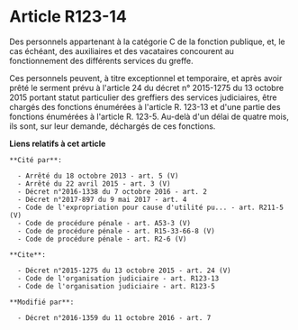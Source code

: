 # Article R123-14

Des personnels appartenant à la catégorie C de la fonction publique, et, le cas échéant, des auxiliaires et des vacataires
concourent au fonctionnement des différents services du greffe. 

Ces personnels peuvent, à titre exceptionnel et temporaire, et après avoir prêté le serment prévu à l'article 24 du décret n°
2015-1275 du 13 octobre 2015 portant statut particulier des greffiers des services judiciaires, être chargés des fonctions
énumérées à l'article R. 123-13 et d'une partie des fonctions énumérées à l'article R. 123-5. Au-delà d'un délai de quatre
mois, ils sont, sur leur demande, déchargés de ces fonctions.

**Liens relatifs à cet article**

	**Cité par**:

	  - Arrêté du 18 octobre 2013 - art. 5 (V)
	  - Arrêté du 22 avril 2015 - art. 3 (V)
	  - Décret n°2016-1338 du 7 octobre 2016 - art. 2
	  - Décret n°2017-897 du 9 mai 2017 - art. 4
	  - Code de l'expropriation pour cause d'utilité pu... - art. R211-5 (V)
	  - Code de procédure pénale - art. A53-3 (V)
	  - Code de procédure pénale - art. R15-33-66-8 (V)
	  - Code de procédure pénale - art. R2-6 (V)

	**Cite**:

	  - Décret n°2015-1275 du 13 octobre 2015 - art. 24 (V)
	  - Code de l'organisation judiciaire - art. R123-13
	  - Code de l'organisation judiciaire - art. R123-5

	**Modifié par**:

	  - Décret n°2016-1359 du 11 octobre 2016 - art. 7
